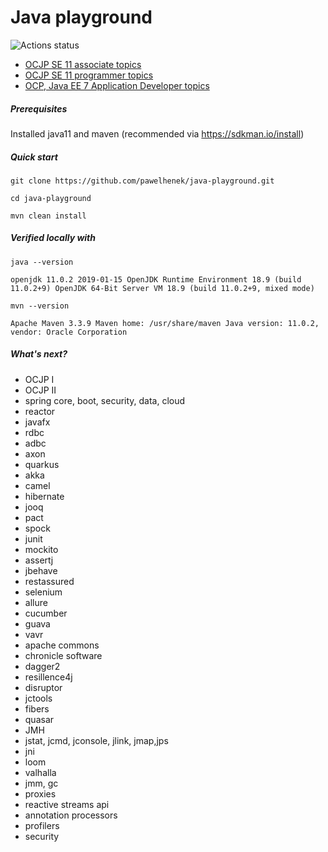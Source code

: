 Java playground
===

![Actions status](https://action-badges.now.sh/pawelhenek/java-playground)

- [OCJP SE 11 associate topics](OCJP_SE_11_ASSOCIATE.md)
- [OCJP SE 11 programmer topics](OCJP_SE_11_PROGRAMMER.md)
- [OCP, Java EE 7 Application Developer topics](OCP_JEE7.md)

##### Prerequisites

Installed java11 and maven (recommended via https://sdkman.io/install)

##### Quick start

`git clone https://github.com/pawelhenek/java-playground.git`

`cd java-playground`

`mvn clean install`

##### Verified locally with

`java --version`

`openjdk 11.0.2 2019-01-15
OpenJDK Runtime Environment 18.9 (build 11.0.2+9)
OpenJDK 64-Bit Server VM 18.9 (build 11.0.2+9, mixed mode)`

`mvn --version`

`Apache Maven 3.3.9
Maven home: /usr/share/maven
Java version: 11.0.2, vendor: Oracle Corporation`

##### What's next?

- OCJP I
- OCJP II
- spring core, boot, security, data, cloud
- reactor
- javafx
- rdbc
- adbc
- axon
- quarkus
- akka
- camel
- hibernate
- jooq
- pact
- spock
- junit
- mockito
- assertj
- jbehave
- restassured
- selenium
- allure
- cucumber
- guava
- vavr
- apache commons
- chronicle software
- dagger2
- resillence4j
- disruptor 
- jctools
- fibers
- quasar
- JMH 
- jstat, jcmd, jconsole, jlink, jmap,jps
- jni 
- loom
- valhalla 
- jmm, gc
- proxies
- reactive streams api
- annotation processors
- profilers
- security
